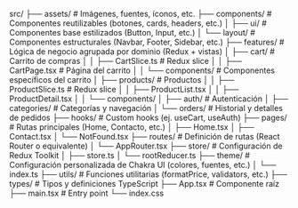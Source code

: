 src/
├── assets/ # Imágenes, fuentes, íconos, etc.
├── components/ # Componentes reutilizables (botones, cards, headers, etc.)
│ ├── ui/ # Componentes base estilizados (Button, Input, etc.)
│ └── layout/ # Componentes estructurales (Navbar, Footer, Sidebar, etc.)
├── features/ # Lógica de negocio agrupada por dominio (Redux + vistas)
│ ├── cart/ # Carrito de compras
│ │ ├── CartSlice.ts # Redux slice
│ │ ├── CartPage.tsx # Página del carrito
│ │ └── components/ # Componentes específicos del carrito
│ ├── products/ # Productos
│ │ ├── ProductSlice.ts # Redux slice
│ │ ├── ProductList.tsx
│ │ ├── ProductDetail.tsx
│ │ └── components/
│ ├── auth/ # Autenticación
│ ├── categories/ # Categorías y navegación
│ └── orders/ # Historial y detalles de pedidos
├── hooks/ # Custom hooks (ej. useCart, useAuth)
├── pages/ # Rutas principales (Home, Contacto, etc.)
│ ├── Home.tsx
│ ├── Contact.tsx
│ └── NotFound.tsx
├── routes/ # Definición de rutas (React Router o equivalente)
│ └── AppRouter.tsx
├── store/ # Configuración de Redux Toolkit
│ ├── store.ts
│ └── rootReducer.ts
├── theme/ # Configuración personalizada de Chakra UI (colores, fuentes, etc.)
│ └── index.ts
├── utils/ # Funciones utilitarias (formatPrice, validators, etc.)
├── types/ # Tipos y definiciones TypeScript
├── App.tsx # Componente raíz
├── main.tsx # Entry point
└── index.css
